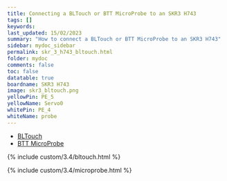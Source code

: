 ```yaml
---
title: Connecting a BLTouch or BTT MicroProbe to an SKR3 H743
tags: []
keywords: 
last_updated: 15/02/2023
summary: "How to connect a BLTouch or BTT MicroProbe to an SKR3 H743"
sidebar: mydoc_sidebar
permalink: skr_3_h743_bltouch.html
folder: mydoc
comments: false
toc: false
datatable: true
boardname: SKR3 H743
image: skr3_bltouch.png
yellowPin: PE_5
yellowName: Servo0
whitePin: PE_4
whiteName: probe
---
```


<ul id="profileTabs" class="nav nav-tabs">
  <li class="active"><a class="noCrossRef" href="#bltouch" data-toggle="tab">BLTouch</a></li>  
	<li><a class="noCrossRef" href="#micro" data-toggle="tab">BTT MicroProbe</a></li>
</ul>
  <div class="tab-content">
<div role="tabpanel" class="tab-pane active" id="bltouch" markdown="1">

{% include custom/3.4/bltouch.html %}

</div>

<div role="tabpanel" class="tab-pane" id="micro" markdown="1">

{% include custom/3.4/microprobe.html %}

</div>

</div>
